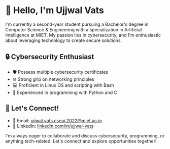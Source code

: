 # 👋 Hello, I'm Ujjwal Vats

I'm currently a second-year student pursuing a Bachelor's degree in Computer Science & Engineering with a specialization in Artificial Intelligence at MIET. My passion lies in cybersecurity, and I'm enthusiastic about leveraging technology to create secure solutions.

## 🔒 Cybersecurity Enthusiast
- 🛡️ Possess multiple cybersecurity certificates
- 🌐 Strong grip on networking principles
- 💻 Proficient in Linux OS and scripting with Bash
- 🐍 Experienced in programming with Python and C

## 💼 Let's Connect!
- 📧 Email: [ujjwal.vats.cseai.2022@miet.ac.in](ujjwal.vats.cseai.2022@miet.ac.in)
- 🔗 LinkedIn: [linkedin.com/in/ujjwal-vats](https://www.linkedin.com/in/ujjwal-vats-0aaa94250/)

I'm always eager to collaborate and discuss cybersecurity, programming, or anything tech-related. Let's connect and explore opportunities together!
